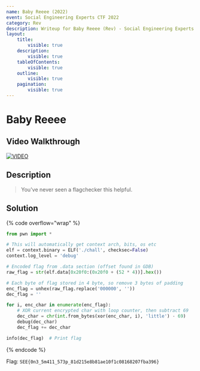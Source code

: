 ```yaml
---
name: Baby Reeee (2022)
event: Social Engineering Experts CTF 2022
category: Rev
description: Writeup for Baby Reeee (Rev) - Social Engineering Experts CTF (2022) 💜
layout:
    title:
        visible: true
    description:
        visible: true
    tableOfContents:
        visible: true
    outline:
        visible: true
    pagination:
        visible: true
---
```


# Baby Reeee

## Video Walkthrough

[![VIDEO](https://img.youtube.com/vi/-cc4U1H53F8/0.jpg)](https://youtu.be/-cc4U1H53F8?t=132 "Social Engineering Experts CTF 2022: Baby Reeee")

## Description

> You've never seen a flagchecker this helpful.

## Solution

{% code overflow="wrap" %}
```py
from pwn import *

# This will automatically get context arch, bits, os etc
elf = context.binary = ELF('./chall', checksec=False)
context.log_level = 'debug'

# Encoded flag from .data section (offset found in GDB)
raw_flag = str(elf.data[0x20f0:(0x20f0 + (52 * 4))].hex())

# Each byte of flag stored in 4 byte, so remove 3 bytes of padding
enc_flag = unhex(raw_flag.replace('000000', ''))
dec_flag = ''

for i, enc_char in enumerate(enc_flag):
    # XOR current encrypted char with loop counter, then subtract 69
    dec_char = chr(int.from_bytes(xor(enc_char, i), 'little') - 69)
    debug(dec_char)
    dec_flag += dec_char

info(dec_flag)  # Print flag
```
{% endcode %}

Flag: `SEE{0n3_5m411_573p_81d215e8b81ae10f1c08168207fba396}`
